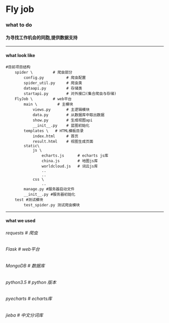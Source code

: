 # Fly job

### what to do

#### 为寻找工作机会的同胞,提供数据支持

------

#### what look like 

```
#目前项目结构
	spider \         # 爬虫部分
		config.py          # 爬虫配置
		spider_util.py     # 爬虫类
		dataapi.py 		   # 存储类
		startapi.py        # 对外接口(集合爬虫与存储)
	FlyJob \         # web平台
		main \         # 主模块
			views.py       # 主逻辑模块
			data.py 	   # 从数据库中取出数据
			show.py        # 生成视图api
 			__init__.py    # 蓝图初始化
 		templates \   # HTML模板目录
 			index.html     # 首页
 			result.html	   # 视图生成页面		
 		static\ 
 			js \
 				echarts.js      # echarts js库
 				china.js	    # 地图js库
 				worldcloud.js   # 词云js库
 				..
 				..
 			css \
 				..
		manage.py #服务器启动文件
		__init__.py #服务器初始化
	test #测试模块
		test_spider.py 测试爬虫模块
```

------

#### what we used 

###### requests      # 爬虫 

###### Flask             # web平台

###### MongoDB    # 数据库

###### python3.5   # python 版本

###### pyecharts   # echarts库

###### jieba             # 中文分词库



